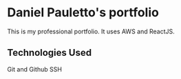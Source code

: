 # Daniel Pauletto's portfolio

This is my professional portfolio.  It uses AWS and ReactJS.

## Technologies Used

Git and Github
SSH
